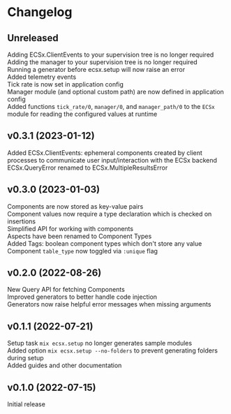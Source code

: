 # Changelog

## Unreleased

Adding ECSx.ClientEvents to your supervision tree is no longer required  
Adding the manager to your supervision tree is no longer required  
Running a generator before ecsx.setup will now raise an error   
Added telemetry events  
Tick rate is now set in application config  
Manager module (and optional custom path) are now defined in application config  
Added functions `tick_rate/0`, `manager/0`, and `manager_path/0` to the `ECSx` module for reading the configured values at runtime  

## v0.3.1 (2023-01-12)

Added ECSx.ClientEvents: ephemeral components created by client processes to communicate user input/interaction with the ECSx backend  
ECSx.QueryError renamed to ECSx.MultipleResultsError  

## v0.3.0 (2023-01-03)

Components are now stored as key-value pairs  
Component values now require a type declaration which is checked on insertions  
Simplified API for working with components  
Aspects have been renamed to Component Types  
Added Tags: boolean component types which don't store any value  
Component `table_type` now toggled via `:unique` flag  

## v0.2.0 (2022-08-26)

New Query API for fetching Components  
Improved generators to better handle code injection  
Generators now raise helpful error messages when missing arguments  

## v0.1.1 (2022-07-21)

Setup task `mix ecsx.setup` no longer generates sample modules  
Added option `mix ecsx.setup --no-folders` to prevent generating folders during setup  
Added guides and other documentation  

## v0.1.0 (2022-07-15)

Initial release  
